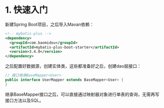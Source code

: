 # 1. 快速入门

新建Spring Boot项目，之后导入Mavan依赖：

```xml
<!-- mybatis-plus -->
<dependency>
  <groupId>com.baomidou</groupId>
  <artifactId>mybatis-plus-boot-starter</artifactId>
  <version>3.4.0</version>
</dependency>
```

之后配置好数据源，创建实体类，这些都准备好之后，创建dao层接口：

```java
// 接口继承BaseMapper<User>
public interface UserMapper extends BaseMapper<User> {
}
```

继承BaseMapper接口之后，可以直接通过映射器对象进行单表的查询，无需再写接口方法以及SQL。

